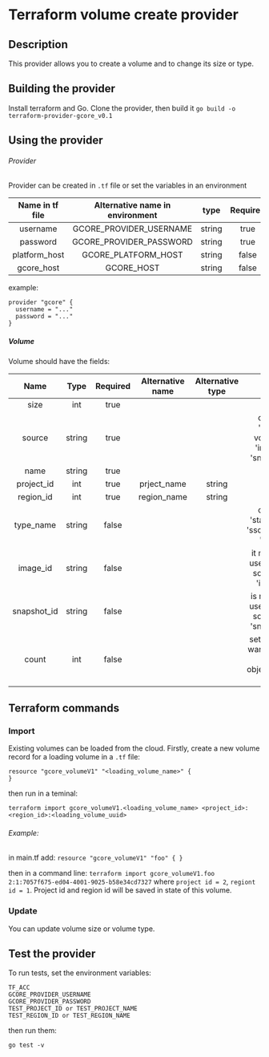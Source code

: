 # Terraform volume create provider

Description
-----------
This provider allows you to create a volume and to change its size or type.

Building the provider
---------------------
Install terraform and Go. Clone the provider, then build it
``
go build -o terraform-provider-gcore_v0.1
``

Using the provider
------------------
###### Provider
Provider can be created in ``.tf`` file or set the variables in an environment 

| Name in tf file    | Alternative name in environment       | type    | Required |
| :----------------: |:-------------------------:| :------:| :-------:|
| username           | GCORE_PROVIDER_USERNAME   | string  | true     | 
| password           | GCORE_PROVIDER_PASSWORD   | string  | true     | 
| platform_host       | GCORE_PLATFORM_HOST        | string  | false    | 
| gcore_host               | GCORE_HOST                | string  | false    | 

example:
```
provider "gcore" {
  username = "..."
  password = "..."
}
```

##### Volume 

Volume should have the fields:

| Name | Type  |Required  | Alternative name      | Alternative type    | Note |
| :----------------: |:-------------------------:| :------:| :-------:| :------:| :-------:| 
|size       | int |   true| | | |
|source     | string |true | | | one of 'new-volume', 'image', 'snapshot' |
|name       | string | true| | | |
|project_id| int | true| prject_name| string | |
|region_id| int| true| region_name| string | |
|type_name |  string | false | | | one of 'standard', 'ssd_hiiops', 'cold' |
|image_id  |  string | false | | | it must be used when source is 'image' |
|snapshot_id | string | false | | | is must be used when source is 'snapshot' |
|count   | int | false | | | set it if you want create more objects than one |


Terraform commands
------------------
### Import 
Existing volumes can be loaded from the cloud. Firstly, create a new volume record for a loading volume in a ``.tf`` file:
```
resource "gcore_volumeV1" "<loading_volume_name>" {
}
```

then run in a teminal:
```
terraform import gcore_volumeV1.<loading_volume_name> <project_id>:<region_id>:<loading_volume_uuid>
```

   ###### Example:
   in main.tf add:
      ```
      resource "gcore_volumeV1" "foo" {
      }
      ```
   
   then in a command line:
      ```
      terraform import gcore_volumeV1.foo 2:1:7057f675-ed04-4001-9025-b58e34cd7327
      ```
   where ``project id = 2``, ``regiont id = 1``. Project id and region id will be saved in state of this volume.

### Update 
You can update volume size or volume type.

Test the provider
-----------------
To run tests, set the environment variables:
```
TF_ACC
GCORE_PROVIDER_USERNAME
GCORE_PROVIDER_PASSWORD
TEST_PROJECT_ID or TEST_PROJECT_NAME
TEST_REGION_ID or TEST_REGION_NAME
```
then run them:
```
go test -v
```